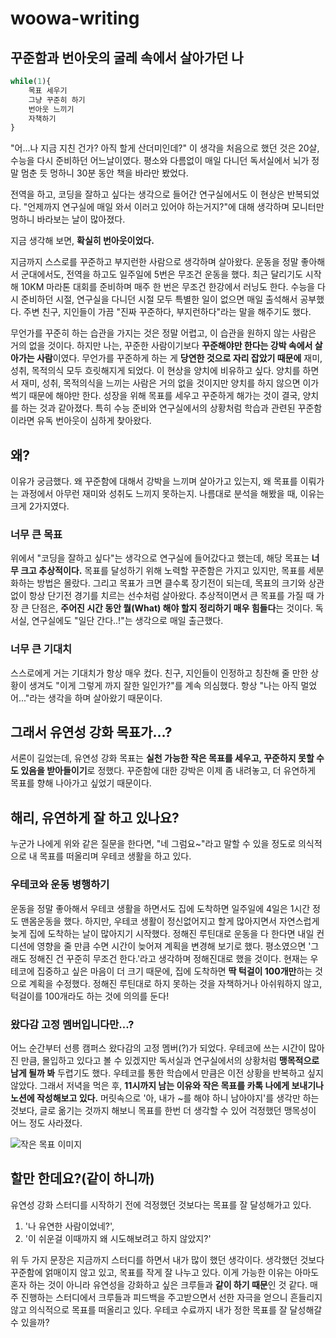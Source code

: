 # woowa-writing

## 꾸준함과 번아웃의 굴레 속에서 살아가던 나

```js
while(1){
    목표 세우기
    그냥 꾸준히 하기
    번아웃 느끼기
    자책하기
}
```

"어...나 지금 지친 건가? 아직 할게 산더미인데?" 이 생각을 처음으로 했던 것은 20살, 수능을 다시 준비하던 어느날이였다. 평소와 다름없이 매일 다니던 독서실에서 뇌가 정말 멈춘 듯 멍하니 30분 동안 책을 바라만 봤었다.

전역을 하고, 코딩을 잘하고 싶다는 생각으로 들어간 연구실에서도 이 현상은 반복되었다. "언제까지 연구실에 매일 와서 이러고 있어야 하는거지?"에 대해 생각하며 모니터만 멍하니 바라보는 날이 많아졌다.

지금 생각해 보면, **확실히 번아웃이었다.**

지금까지 스스로를 꾸준하고 부지런한 사람으로 생각하며 살아왔다. 운동을 정말 좋아해서 군대에서도, 전역을 하고도 일주일에 5번은 무조건 운동을 했다. 최근 달리기도 시작해 10KM 마라톤 대회를 준비하며 매주 한 번은 무조건 한강에서 러닝도 한다. 수능을 다시 준비하던 시절, 연구실을 다니던 시절 모두 특별한 일이 없으면 매일 출석해서 공부했다. 주변 친구, 지인들이 가끔 "진짜 꾸준하다, 부지런하다"라는 말을 해주기도 했다.

무언가를 꾸준히 하는 습관을 가지는 것은 정말 어렵고, 이 습관을 원하지 않는 사람은 거의 없을 것이다. 하지만 나는, 꾸준한 사람이기보다 **꾸준해야만 한다는 강박 속에서 살아가는 사람**이였다. 무언가를 꾸준하게 하는 게 **당연한 것으로 자리 잡았기 때문에** 재미, 성취, 목적의식 모두 흐릿해지게 되었다. 이 현상을 양치에 비유하고 싶다. 양치를 하면서 재미, 성취, 목적의식을 느끼는 사람은 거의 없을 것이지만 양치를 하지 않으면 이가 썩기 때문에 해야만 한다. 성장을 위해 목표를 세우고 꾸준하게 해가는 것이 결국, 양치를 하는 것과 같아졌다. 특히 수능 준비와 연구실에서의 상황처럼 학습과 관련된 꾸준함이라면 유독 번아웃이 심하게 찾아왔다.

## 왜?

이유가 궁금했다. 왜 꾸준함에 대해서 강박을 느끼며 살아가고 있는지, 왜 목표를 이뤄가는 과정에서 아무런 재미와 성취도 느끼지 못하는지. 나름대로 분석을 해봤을 때, 이유는 크게 2가지였다.

### 너무 큰 목표

위에서 "코딩을 잘하고 싶다"는 생각으로 연구실에 들어갔다고 했는데, 해당 목표는 **너무 크고 추상적이다.** 목표를 달성하기 위해 노력할 꾸준함은 가지고 있지만, 목표를 세분화하는 방법은 몰랐다. 그리고 목표가 크면 클수록 장기전이 되는데, 목표의 크기와 상관없이 항상 단기전 경기를 치르는 선수처럼 살아왔다. 추상적이면서 큰 목표를 가질 때 가장 큰 단점은, **주어진 시간 동안 뭘(What) 해야 할지 정리하기 매우 힘들다**는 것이다. 독서실, 연구실에도 "일단 간다..!"는 생각으로 매일 출근했다.

### 너무 큰 기대치

스스로에게 거는 기대치가 항상 매우 컸다. 친구, 지인들이 인정하고 칭찬해 줄 만한 상황이 생겨도 "이게 그렇게 까지 잘한 일인가?"를 계속 의심했다. 항상 "나는 아직 멀었어..."라는 생각을 하며 살아왔기 때문이다.

## 그래서 유연성 강화 목표가...?

서론이 길었는데, 유연성 강화 목표는 **실천 가능한 작은 목표를 세우고, 꾸준하지 못할 수도 있음을 받아들이기**로 정했다. 꾸준함에 대한 강박은 이제 좀 내려놓고, 더 유연하게 목표를 향해 나아가고 싶었기 때문이다.

## 해리, 유연하게 잘 하고 있나요?

누군가 나에게 위와 같은 질문을 한다면, "네 그럼요~"라고 말할 수 있을 정도로 의식적으로 내 목표를 떠올리며 우테코 생활을 하고 있다.

### 우테코와 운동 병행하기

운동을 정말 좋아해서 우테코 생활을 하면서도 집에 도착하면 일주일에 4일은 1시간 정도 맨몸운동을 했다. 하지만, 우테코 생활이 정신없어지고 할게 많아지면서 자연스럽게 늦게 집에 도착하는 날이 많아지기 시작했다. 정해진 루틴대로 운동을 다 한다면 내일 컨디션에 영향을 줄 만큼 수면 시간이 늦어져 계획을 변경해 보기로 했다. 평소였으면 '그래도 정해진 건 꾸준히 무조건 한다.'라고 생각하며 정해진대로 했을 것이다. 현재는 우테코에 집중하고 싶은 마음이 더 크기 때문에, 집에 도착하면 **딱 턱걸이 100개만**하는 것으로 계획을 수정했다. 정해진 루틴대로 하지 못하는 것을 자책하거나 아쉬워하지 않고, 턱걸이를 100개라도 하는 것에 의의를 둔다!

### 왔다감 고정 멤버입니다만...?

어느 순간부터 선릉 캠퍼스 왔다감의 고정 멤버(?)가 되었다. 우테코에 쓰는 시간이 많아진 만큼, 몰입하고 있다고 볼 수 있겠지만 독서실과 연구실에서의 상황처럼 **맹목적으로 남게 될까 봐** 두렵기도 했다. 우테코를 통한 학습에서 만큼은 이전 상황을 반복하고 싶지 않았다. 그래서 저녁을 먹은 후, **11시까지 남는 이유와 작은 목표를 카톡 나에게 보내기나 노션에 작성해보고 있다.** 머릿속으로 '아, 내가 ~를 해야 하니 남아야지'를 생각만 하는 것보다, 글로 옮기는 것까지 해보니 목표를 한번 더 생각할 수 있어 걱정했던 맹목성이 어느 정도 사라졌다.

![작은 목표 이미지](<./assets/내 목표.png>)

## 할만 한데요?(같이 하니까)

유연성 강화 스터디를 시작하기 전에 걱정했던 것보다는 목표를 잘 달성해가고 있다.

1. '나 유연한 사람이었네?',
2. '이 쉬운걸 이때까지 왜 시도해보려고 하지 않았지?'

위 두 가지 문장은 지금까지 스터디를 하면서 내가 많이 했던 생각이다. 생각했던 것보다 꾸준함에 얽매이지 않고 있고, 목표를 작게 잘 나누고 있다. 이게 가능한 이유는 아마도 혼자 하는 것이 아니라 유연성을 강화하고 싶은 크루들과 **같이 하기 때문**인 것 같다. 매주 진행하는 스터디에서 크루들과 피드백을 주고받으면서 선한 자극을 얻으니 흔들리지 않고 의식적으로 목표를 떠올리고 있다. 우테코 수료까지 내가 정한 목표를 잘 달성해갈 수 있을까?
